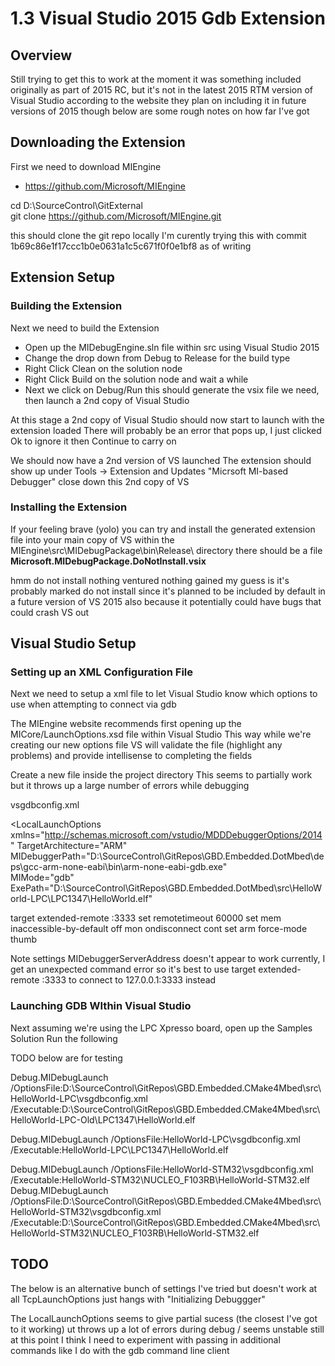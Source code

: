 # 1.3 Visual Studio 2015 Gdb Extension

## Overview

Still trying to get this to work at the moment
it was something included originally as part of 2015 RC, but it's not in the latest 2015 RTM version of Visual Studio
according to the website they plan on including it in future versions of 2015 though
below are some rough notes on how far I've got

## Downloading the Extension

First we need to download MIEngine

 * https://github.com/Microsoft/MIEngine

  cd D:\SourceControl\GitExternal\
  git clone https://github.com/Microsoft/MIEngine.git

this should clone the git repo locally
I'm curently trying this with commit 1b69c86e1f17ccc1b0e0631a1c5c671f0f0e1bf8 as of writing

## Extension Setup

### Building the Extension

Next we need to build the Extension

 * Open up the MIDebugEngine.sln file within src using Visual Studio 2015
 * Change the drop down from Debug to Release for the build type
 * Right Click Clean on the solution node
 * Right Click Build on the solution node and wait a while
 * Next we click on Debug/Run this should generate the vsix file we need, then launch a 2nd copy of Visual Studio

At this stage a 2nd copy of Visual Studio should now start to launch with the extension loaded
There will probably be an error that pops up, I just clicked Ok to ignore it then Continue to carry on

We should now have a 2nd version of VS launched
The extension should show up under
Tools -> Extension and Updates "Micrsoft MI-based Debugger"
close down this 2nd copy of VS

### Installing the Extension

If your feeling brave (yolo) you can try and install the generated extension file into your main copy of VS
within the MIEngine\src\MIDebugPackage\bin\Release\ directory there should be a file
**Microsoft.MIDebugPackage.DoNotInstall.vsix**

hmm do not install
nothing ventured nothing gained
my guess is it's probably marked do not install since it's planned to be included by default in a future version of VS 2015
also because it potentially could have bugs that could crash VS out

## Visual Studio Setup

### Setting up an XML Configuration File

Next we need to setup a xml file to let Visual Studio know which options to use when attempting to connect via gdb

The MIEngine website recommends first opening up the MICore/LaunchOptions.xsd file within Visual Studio
This way while we're creating our new options file VS will validate the file (highlight any problems)
and provide intellisense to completing the fields

Create a new file inside the project directory
This seems to partially work but it throws up a large number of errors while debugging

vsgdbconfig.xml

<LocalLaunchOptions xmlns="http://schemas.microsoft.com/vstudio/MDDDebuggerOptions/2014"
 TargetArchitecture="ARM"
 MIDebuggerPath="D:\SourceControl\GitRepos\GBD.Embedded.DotMbed\deps\gcc-arm-none-eabi\bin\arm-none-eabi-gdb.exe"               
 MIMode="gdb"
 ExePath="D:\SourceControl\GitRepos\GBD.Embedded.DotMbed\src\HelloWorld-LPC\LPC1347\HelloWorld.elf"
 >

  <SetupCommands>
    <Command>
      target extended-remote :3333
    </Command>
    <Command>
      set remotetimeout 60000
    </Command>
    <Command>
      set mem inaccessible-by-default off
    </Command>
    <Command>
      mon ondisconnect cont
    </Command>
    <Command>
      set arm force-mode thumb
    </Command>
  </SetupCommands>
  
</LocalLaunchOptions>

Note settings MIDebuggerServerAddress doesn't appear to work currently, I get an unexpected command error
so it's best to use target extended-remote :3333 to connect to 127.0.0.1:3333 instead

### Launching GDB WIthin Visual Studio

Next assuming we're using the LPC Xpresso board, open up the Samples Solution
Run the following

TODO below are for testing

  Debug.MIDebugLaunch /OptionsFile:D:\SourceControl\GitRepos\GBD.Embedded.CMake4Mbed\src\HelloWorld-LPC\vsgdbconfig.xml /Executable:D:\SourceControl\GitRepos\GBD.Embedded.CMake4Mbed\src\HelloWorld-LPC-Old\LPC1347\HelloWorld.elf

  Debug.MIDebugLaunch /OptionsFile:HelloWorld-LPC\vsgdbconfig.xml /Executable:HelloWorld-LPC\LPC1347\HelloWorld.elf

  Debug.MIDebugLaunch /OptionsFile:HelloWorld-STM32\vsgdbconfig.xml /Executable:HelloWorld-STM32\NUCLEO_F103RB\HelloWorld-STM32.elf
  Debug.MIDebugLaunch /OptionsFile:D:\SourceControl\GitRepos\GBD.Embedded.CMake4Mbed\src\HelloWorld-STM32\vsgdbconfig.xml /Executable:D:\SourceControl\GitRepos\GBD.Embedded.CMake4Mbed\src\HelloWorld-STM32\NUCLEO_F103RB\HelloWorld-STM32.elf

## TODO

The below is an alternative bunch of settings I've tried but doesn't work at all
TcpLaunchOptions just hangs with "Initializing Debuggger"

<TcpLaunchOptions xmlns="http://schemas.microsoft.com/vstudio/MDDDebuggerOptions/2014"
    Hostname="127.0.0.1" Port="3333" Secure="false" TargetArchitecture="arm">
</TcpLaunchOptions>

The LocalLaunchOptions seems to give partial sucess (the closest I've got to it working)
ut throws up a lot of errors during debug / seems unstable still at this point
I think I need to experiment with passing in additional commands like I do with the gdb command line client
